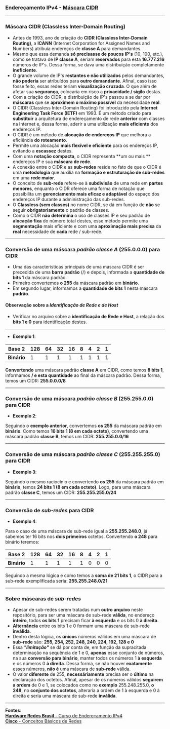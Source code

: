### Endereçamento IPv4 - [Máscara CIDR](https://www.youtube.com/watch?v=INT-5Qa8Hls&list=PLAp37wMSBouCU49LV0qFbItufigjYk-sp&index=8)
---

### Máscara CIDR (Classless Inter-Domain Routing)

* Antes de 1993, ano de criação do **CIDR (Classless Inter-Domain Routing)**, a **ICANN** (Internet Corporation for Assigned Names and Numbers) atribuía endereços de **classe A** para demandantes. 
* Mesmo que essa demanda **só precisasse de poucos IP's** (10, 100, etc.), como se tratava de **IP classe A**, seriam **reservados** para esta **16.777.216** números de IP's. Dessa forma, se dava uma distribuição completamente **ineficiente**.
* O grande volume de IP's **restantes e não utilizados** pelos demandantes, **não poderia** ser atribuídos para **outro demandante**. Afinal, caso isso fosse feito, essas redes teriam **visualização cruzada**. O que além de afetar sua **segurança**, colocaria em risco a **privacidade / sigilo** destas.
* Com a criação do CIDR, a distribuição de IP's passou a se dar por **máscaras** que se **aproximem o máximo possível** da necessidade **real**.
* O CIDR (Classless Inter-Domain Routing) foi introduzido pela **Internet Engineering Task Force (IETF)** em 1993. É um método criado para **substituir** a arquitetura de endereçamento de rede **anterior** com classes na Internet e, dessa forma, aderir a uma utilização **mais eficiente** dos endereços IP. 
* O CIDR é um método de **alocação de endereços IP** que melhora a eficiência **do roteamento**. 
* Permite uma alocação **mais flexível e eficiente** para os endereços IP, evitando a **escassez** destes.
* Com uma **notação compacta**, o CIDR representa **um ou mais ** endereços IP e sua **máscara de rede**. 
* A conexão entre o CIDR e as **sub-redes** reside no fato de que o CIDR é uma **metodologia** que auxilia na **formação e estruturação de sub-redes** em uma **rede maior**.
* O conceito de **sub-rede** refere-se à **subdivisão** de uma rede em **partes menores**, enquanto o CIDR oferece uma forma de notação que possibilita um **gerenciamento mais eficaz e adaptável** do espaço dos endereços IP durante a administração das sub-redes.
* O **Classless (sem classes)** no nome CIDR, se dá em função de **não** se seguir **obrigatoriamente** o padrão de classes.
* Como o CIDR **não determina** o uso de classes IP e seu padrão de **alocação fixa** do número total destes, esse método permite uma **segmentação** mais eficiente e com uma **aproximação mais precisa** da **real** necessidade de **cada** rede / sub-rede.

---
### Conversão de uma máscara ***padrão classe A*** (255.0.0.0) para CIDR

* Uma das características principais de uma máscara CIDR é ser precedida de uma **barra padrão** (/) e depois, informada a **quantidade de bits 1** da máscara padrão.
* Primeiro convertemos **o 255** da máscara padrão em **binário**.
* Em segundo lugar, informamos a **quantidade de bits 1** nesta máscara **padrão**.

#### Observação sobre a ***Identificação de Rede e de Host***

* Verificar no arquivo sobre a **identificação de Rede e Host**, a relação dos **bits 1 e 0** para identificação destes.

---
* **Exemplo 1**:

| Base 2 | 128 | 64 | 32 | 16 | 8 | 4 | 2 | 1 |
| --- | --- | --- | --- | --- | --- | --- | --- | --- |
| **Binário** | 1 | 1 | 1 | 1 | 1 | 1 | 1 | 1 |

**Convertendo** uma máscara padrão **classe A** em CIDR, como temos **8 bits 1**, informamos **/ e esta quantidade**  ao final da máscara padrão. Dessa forma, temos um CIDR: **255.0.0.0/8**

---
### Conversão de uma máscara ***padrão classe B*** (255.255.0.0) para CIDR

* **Exemplo 2**:

Seguindo o **exemplo anterior**, convertemos **os 255** da máscara padrão em **binário**.
Como temos **16 bits 1 (8 em cada octeto)**, convertendo uma máscara padrão **classe B**, temos um CIDR: **255.255.0.0/16**

---
### Conversão de uma máscara ***padrão classe C*** (255.255.255.0) para CIDR

* **Exemplo 3**:

Seguindo o mesmo raciocínio e convertendo **os 255** da máscara padrão em **binário**, temos **24 bits 1 (8 em cada octeto)**. Logo, para uma máscara padrão **classe C**, temos um CIDR: **255.255.255.0/24**

---
### Conversão de ***sub-redes*** para CIDR

* **Exemplo 4**:

Para o caso de uma máscara de sub-rede igual a **255.255.248.0**, já sabemos ter 16 bits nos **dois primeiros** octetos.
Convertendo **o 248** para binário teremos:

| Base 2 | 128 | 64 | 32 | 16 | 8 | 4 | 2 | 1 |
| --- | --- | --- | --- | --- | --- | --- | --- | --- |
| **Binário** | 1 | 1 | 1 | 1 | 1 | 0 | 0 | 0 |

Seguindo a mesma lógica e como temos a **soma de 21 bits 1**, o CIDR para a sub-rede exemplificada seria: **255.255.248.0/21**

---
### Sobre máscaras de ***sub-redes***

* Apesar de sub-redes serem tratadas num **outro arquivo** neste repositório, para ser uma máscara de sub-rede **válida**, no endereço **inteiro**, todos **os bits 1** precisam ficar **à esquerda** e os bits 0 **à direita**.
* **Alternância** entre os bits 1 e 0 formam uma máscara de sub-rede **inválida**.
* Dentro desta lógica, os **únicos** números válidos em uma máscara de **sub-rede** são: **255, 254, 252, 248, 240, 224, 192, 128 e 0**
* Essa ***"limitação"*** se dá por conta de, em função da supracitada determinação na sequência de 1 e 0, **apenas** esse conjunto de números, na sua **conversão para binário**, manter todos os números 1 **à esquerda** e os números 0 **à direita**. Dessa forma, se não houver **exatamente** esses números, **não é** uma máscara de **sub-rede** válida.
 * O valor **diferente** de 255, **necessáriamente** precisa ser o **último** na declaração dos octetos. Afinal, apesar de os números válidos **seguirem a ordem** de 0 e 1, se colocados como no **exemplo** 255.248.255.0, **o 248**, no **conjunto dos octetos**, alteraria a ordem de 1 à esquerda e 0 à direita e seria uma máscara de sub-rede **inválida**.

---		
**Fontes**:  
[**Hardware Redes Brasil** - Curso de Endereçamento IPv4](https://www.youtube.com/playlist?list=PLAp37wMSBouCU49LV0qFbItufigjYk-sp)  
[**Cisco** - Conceitos Básicos de Redes](https://www.netacad.com/pt/courses/networking-basics?courseLang=pt-BR)

